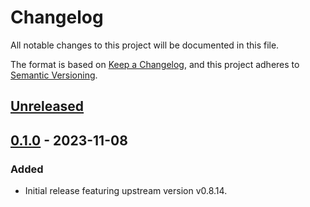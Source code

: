 # Changelog

All notable changes to this project will be documented in this file.

The format is based on [Keep a Changelog](https://keepachangelog.com/en/1.0.0/),
and this project adheres to [Semantic Versioning](https://semver.org/spec/v2.0.0.html).

## [Unreleased]

## [0.1.0] - 2023-11-08

### Added

- Initial release featuring upstream version v0.8.14.


[Unreleased]: https://github.com/giantswarm/node-problem-detector-app/compare/v0.1.0...HEAD
[0.1.0]: https://github.com/giantswarm/node-problem-detector-app/compare/v0.0.0...v0.1.0
